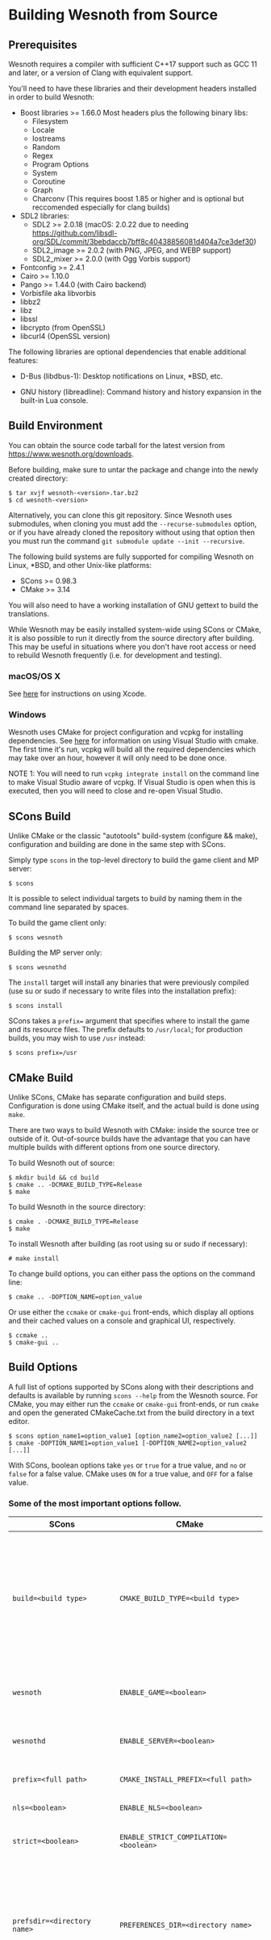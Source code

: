 # Building Wesnoth from Source

## Prerequisites

Wesnoth requires a compiler with sufficient C++17 support such as GCC 11 and
later, or a version of Clang with equivalent support.

You'll need to have these libraries and their development headers installed in
order to build Wesnoth:

 * Boost libraries             >= 1.66.0
     Most headers plus the following binary libs:
   * Filesystem
   * Locale
   * Iostreams
   * Random
   * Regex
   * Program Options
   * System
   * Coroutine
   * Graph
   * Charconv (This requires boost 1.85 or higher and is optional but reccomended especially for clang builds)
 * SDL2 libraries:
   * SDL2                      >= 2.0.18 (macOS: 2.0.22 due to needing https://github.com/libsdl-org/SDL/commit/3bebdaccb7bff8c40438856081d404a7ce3def30)
   * SDL2_image                >= 2.0.2 (with PNG, JPEG, and WEBP support)
   * SDL2_mixer                >= 2.0.0 (with Ogg Vorbis support)
 * Fontconfig                  >= 2.4.1
 * Cairo                       >= 1.10.0
 * Pango                       >= 1.44.0 (with Cairo backend)
 * Vorbisfile aka libvorbis
 * libbz2
 * libz
 * libssl
 * libcrypto (from OpenSSL)
 * libcurl4 (OpenSSL version)

The following libraries are optional dependencies that enable additional
features:

 * D-Bus (libdbus-1):
   Desktop notifications on Linux, *BSD, etc.

 * GNU history (libreadline):
   Command history and history expansion in the built-in Lua console.


## Build Environment

You can obtain the source code tarball for the latest version from
<https://www.wesnoth.org/downloads>.

Before building, make sure to untar the package and change into the newly
created directory:

    $ tar xvjf wesnoth-<version>.tar.bz2
    $ cd wesnoth-<version>

Alternatively, you can clone this git repository. Since Wesnoth uses submodules, when cloning you must add the `--recurse-submodules` option, or if you have already cloned the repository without using that option then you must run the command `git submodule update --init --recursive`.

The following build systems are fully supported for compiling Wesnoth on Linux,
*BSD, and other Unix-like platforms:

 * SCons >= 0.98.3
 * CMake >= 3.14

You will also need to have a working installation of GNU gettext to build the
translations.

While Wesnoth may be easily installed system-wide using SCons or CMake, it is
also possible to run it directly from the source directory after building. This
may be useful in situations where you don't have root access or need to
rebuild Wesnoth frequently (i.e. for development and testing).

### macOS/OS X
See [here](https://github.com/wesnoth/wesnoth/blob/master/projectfiles/Xcode/README.md) for instructions on using Xcode.

### Windows
Wesnoth uses CMake for project configuration and vcpkg for installing dependencies. See [here](https://docs.microsoft.com/en-us/cpp/build/cmake-projects-in-visual-studio) for information on using Visual Studio with cmake. The first time it's run, vcpkg will build all the required dependencies which may take over an hour, however it will only need to be done once.

NOTE 1: You will need to run `vcpkg integrate install` on the command line to make Visual Studio aware of vcpkg. If Visual Studio is open when this is executed, then you will need to close and re-open Visual Studio.

## SCons Build

Unlike CMake or the classic "autotools" build-system (configure && make),
configuration and building are done in the same step with SCons.

Simply type `scons` in the top-level directory to build the game client and
MP server:

    $ scons

It is possible to select individual targets to build by naming them in the
command line separated by spaces.

To build the game client only:

    $ scons wesnoth

Building the MP server only:

    $ scons wesnothd

The `install` target will install any binaries that were previously compiled
(use su or sudo if necessary to write files into the installation prefix):

    $ scons install

SCons takes a `prefix=` argument that specifies where to install the game and
its resource files. The prefix defaults to `/usr/local`; for production builds,
you may wish to use `/usr` instead:

    $ scons prefix=/usr


## CMake Build

Unlike SCons, CMake has separate configuration and build steps. Configuration
is done using CMake itself, and the actual build is done using `make`.

There are two ways to build Wesnoth with CMake: inside the source tree or
outside of it. Out-of-source builds have the advantage that you can have
multiple builds with different options from one source directory.

To build Wesnoth out of source:

    $ mkdir build && cd build
    $ cmake .. -DCMAKE_BUILD_TYPE=Release
    $ make

To build Wesnoth in the source directory:

    $ cmake . -DCMAKE_BUILD_TYPE=Release
    $ make

To install Wesnoth after building (as root using su or sudo if necessary):

    # make install

To change build options, you can either pass the options on the command line:

    $ cmake .. -DOPTION_NAME=option_value

Or use either the `ccmake` or `cmake-gui` front-ends, which display all options
and their cached values on a console and graphical UI, respectively.

    $ ccmake ..
    $ cmake-gui ..


## Build Options

A full list of options supported by SCons along with their descriptions and
defaults is available by running `scons --help` from the Wesnoth source. For
CMake, you may either run the `ccmake` or `cmake-gui` front-ends, or run
`cmake` and open the generated CMakeCache.txt from the build directory in a
text editor.

    $ scons option_name1=option_value1 [option_name2=option_value2 [...]]
    $ cmake -DOPTION_NAME1=option_value1 [-DOPTION_NAME2=option_value2 [...]]

With SCons, boolean options take `yes` or `true` for a true value, and `no` or
`false` for a false value. CMake uses `ON` for a true value, and `OFF` for a
false value.

### Some of the most important options follow.

| SCons                                                                  | CMake                                                              | Description                                                                                                                                                                                                                                                                                        |
|------------------------------------------------------------------------|--------------------------------------------------------------------| ---------------------------------------------------------------------------------------------------------------------------------------------------------------------------------------------------------------------------------------------------------------------------------------------------|
| `build=<build type>`                                                   | `CMAKE_BUILD_TYPE=<build type>`                                    | Selects a specific build configuration when compiling. `release`  produces the default, optimized (-O3) build for regular use. `debug`  produces a slower and larger unoptimized (-O0) build with full debug symbols, which is often needed for obtaining detailed backtraces when reporting bugs. |
| `wesnoth`                                                              | `ENABLE_GAME=<boolean>`                                            | Whether to build the game client binary. To disable just don't mention the target for SCons.                                                                                                                                                                                                       |
| `wesnothd`                                                             | `ENABLE_SERVER=<boolean>`                                          | Whether to build the MP server binary. To disable just don't mention the target for SCons.                                                                                                                                                                                                         |
| `prefix=<full path>`                                                   | `CMAKE_INSTALL_PREFIX=<full path>`                                 | Installation prefix for binaries, resources, and documentation files.                                                                                                                                                                                                                              |
| `nls=<boolean>`                                                        | `ENABLE_NLS=<boolean>`                                             | Whether to compile and install translations.                                                                                                                                                                                                                                                       |
| `strict=<boolean>`                                                     | `ENABLE_STRICT_COMPILATION=<boolean>`                              | Whether to treat compiler warnings as errors or not. Primarily intended for developers.                                                                                                                                                                                                            |
| `prefsdir=<directory name>`                                            | `PREFERENCES_DIR=<directory name>`                                 | Hardcoded user preferences and user data directory. The default is to leave this unspecified so that Wesnoth will use separate XDG paths such as .config/wesnoth and .local/share/wesnoth/<version>  for its user preferences and data, respectively.                                              |
| `cxxtool=<program>`                                                    | `CMAKE_CXX_COMPILER=<program>`                                     | Specifies which C++ compiler to use. By default, the system's default C++ compiler will be automatically selected during configuration.                                                                                                                                                            |
| `ccache=<boolean>`                                                     | `CMAKE_CXX_COMPILER_LAUNCHER=ccache`                               | Whether to run the compiler through ccache first. Useful if the compiler executable is not a symbolic link to ccache. Requires ccache to be installed first.  If using CMake, use CMAKE_C_COMPILER and CMAKE_CXX_COMPILER instead.                                                                 |
| `extra_flags_<buildtype>=<flags>` `extra_flags_config=<flags>`         | `CXX_FLAGS_USER=<flags>`                                           | Additional compiler flags to use when compiling a specific build type (SCons-only). To apply the same flags to all builds, use extra_flags_config (SCons) or CXX_FLAGS_USER (CMake) without a build type suffix.  Alternatively, you may specify your flags in the CXXFLAGS environment variable.  |
| `fifodir=<full path>` `server_uid=<UID>` `server_gid=<GID>`            | `FIFO_DIR=<full path>` `SERVER_UID=<UID>` `SERVER_GID=<GID>`       | Directory and owner id for the wesnothd control FIFO file. This is relevant only if you wish to be able to communicate with a local wesnothd instance through a named pipe. You must run wesnothd with the same UID specified at build time for this to work.                                      |
| `enable_lto=<boolean>`                                                 | `ENABLE_LTO=<boolean>`                                             | Controls using Link Time Optimization. Enabling will result in a smaller, faster executable at the cost of increased time to compile and link. For cmake, use LTO_JOBS=N tells how many threads to use during linking.                                                                             |
| `--debug=time`                                                         | `VERBOSE=1` (make option)                                          | Enables some additional output while building.                                                                                                                                                                                                                                                     |
| `jobs=N`                                                               | `-jN` (make option)                                                | Enables compiling with multiple threads, where N is the number of threads to use.                                                                                                                                                                                                                  |
